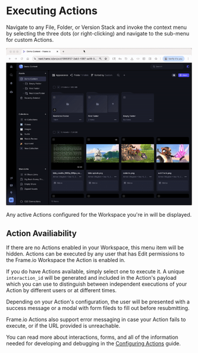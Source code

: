 # Executing Actions

Navigate to any File, Folder, or Version Stack and invoke the context menu by selecting the three dots (or right-clicking) and navigate to the sub-menu for custom Actions.

![Gif of Action Execution](../../image_18.gif)

Any active Actions configured for the Workspace you're in will be displayed. 

## Action Availiability

If there are no Actions enabled in your Workspace, this menu item will be hidden. Actions can be executed by any user that has Edit permissions to the Frame.io Workspace the Action is enabled in.

If you do have Actions available, simply select one to execute it. A unique `interaction_id` will be generated and included in the Action's payload which you can use to distinguish between independent executions of your Action by different users or at different times.

Depending on your Action's configuration, the user will be presented with a success message or a modal with form fileds to fill out before resubmitting.

Frame.io Actions also support error messaging in case your Action fails to execute, or if the URL provided is unreachable.

You can read more about interactions, forms, and all of the information needed for developing and debugging in the [Configuring Actions](../Configuring%20Actions/) guide.
